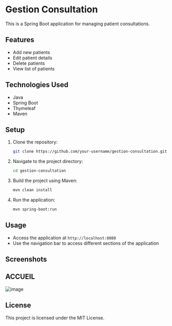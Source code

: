 # Gestion Consultation

This is a Spring Boot application for managing patient consultations.

## Features

- Add new patients
- Edit patient details
- Delete patients
- View list of patients

## Technologies Used

- Java
- Spring Boot
- Thymeleaf
- Maven

## Setup

1. Clone the repository:
    ```sh
    git clone https://github.com/your-username/gestion-consultation.git
    ```
2. Navigate to the project directory:
    ```sh
    cd gestion-consultation
    ```
3. Build the project using Maven:
    ```sh
    mvn clean install
    ```
4. Run the application:
    ```sh
    mvn spring-boot:run
    ```

## Usage

- Access the application at `http://localhost:8080`
- Use the navigation bar to access different sections of the application

## Screenshots

## ACCUEIL

![image](https://github.com/user-attachments/assets/066f90fe-c705-4c7f-97ef-de9576f2fda3)







## License

This project is licensed under the MIT License.
